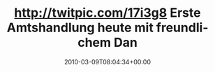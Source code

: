 ---
retweeted: false
source: <a href="http://twitter.com" rel="nofollow">Twitter Web Client</a>
entities:
  hashtags: []
  symbols: []
  user_mentions:
  - name: Daniel Lohse
    screen_name: annismckenzie
    indices:
    - '76'
    - '90'
    id_str: '8489592'
    id: '8489592'
  urls: []
display_text_range:
- '0'
- '90'
favorite_count: '0'
id_str: '10211713661'
truncated: false
retweet_count: '0'
id: '10211713661'
created_at: Tue Mar 09 08:04:34 +0000 2010
favorited: false
full_text: http://twitpic.com/17i3g8 Erste Amtshandlung heute mit freundlichem Dank
  an [@annismckenzie](https://twitter.com/annismckenzie)
lang: de
tags:
- pesos/twitter
date: '2010-03-09T08:04:34+00:00'
src: https://twitter.com/bascht/status/10211713661
original_url: https://twitter.com/bascht/status/10211713661
type: twitter_tweet
text: http://twitpic.com/17i3g8 Erste Amtshandlung heute mit freundlichem Dank an
  [@annismckenzie](https://twitter.com/annismckenzie)
title: http://twitpic.com/17i3g8 Erste Amtshandlung heute mit freundlichem Dan

---